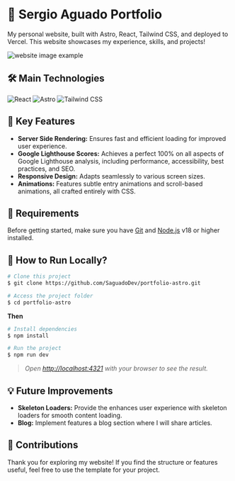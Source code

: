# 🚀 Sergio Aguado Portfolio

My personal website, built with Astro, React, Tailwind CSS, and deployed to Vercel. This website showcases my experience, skills, and projects!

![website image example](/public/sergio-aguado-portfolio.webp)

## 🛠️ Main Technologies

<img alt="React" src="https://img.shields.io/badge/-React-45b8d8?style=for-the-badge&logo=react&logoColor=white" />
<img alt="Astro" src="https://img.shields.io/badge/Astro-FF5D01?style=for-the-badge&logo=astro&logoColor=white" />
<img alt="Tailwind CSS" src="https://img.shields.io/badge/Tailwind_CSS-38B2AC?style=for-the-badge&logo=tailwind-css&logoColor=white" />

###

## 🚀 Key Features

- **Server Side Rendering:** Ensures fast and efficient loading for improved user experience.
- **Google Lighthouse Scores:** Achieves a perfect 100% on all aspects of Google Lighthouse analysis, including performance, accessibility, best practices, and SEO.
- **Responsive Design:** Adapts seamlessly to various screen sizes.
- **Animations:** Features subtle entry animations and scroll-based animations, all crafted entirely with CSS.

## :checkered_flag: Requirements

Before getting started, make sure you have [Git](https://git-scm.com) and [Node.js](https://nodejs.org) v18 or higher installed.

## 🤖 How to Run Locally?

```bash
# Clone this project
$ git clone https://github.com/SaguadoDev/portfolio-astro.git

# Access the project folder
$ cd portfolio-astro
```

**Then**

```bash
# Install dependencies
$ npm install

# Run the project
$ npm run dev
```

> _Open [http://localhost:4321](http://localhost:4321) with your browser to see the result._

## 💡 Future Improvements

- **Skeleton Loaders:** Provide the enhances user experience with skeleton loaders for smooth content loading.
- **Blog:** Implement features a blog section where I will share articles.

## 🤝 Contributions

Thank you for exploring my website! If you find the structure or features useful, feel free to use the template for your project.
